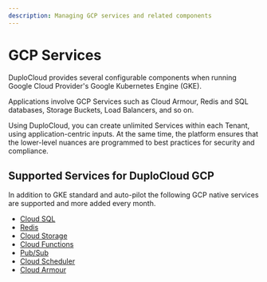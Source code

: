 ```yaml
---
description: Managing GCP services and related components
---
```


# GCP Services

DuploCloud provides several configurable components when running Google Cloud Provider's Google Kubernetes Engine (GKE).

Applications involve GCP Services such as Cloud Armour, Redis and SQL databases, Storage Buckets, Load Balancers, and so on.&#x20;

Using DuploCloud, you can create unlimited Services within each Tenant, using application-centric inputs. At the same time, the platform ensures that the lower-level nuances are programmed to best practices for security and compliance.&#x20;

## Supported Services for DuploCloud GCP

In addition to GKE standard and auto-pilot the following  GCP native services are supported and more added every month.

* [Cloud SQL](cloud-sql.md)
* [Redis](managed-redis.md)
* [Cloud Storage](s3-bucket.md)
* [Cloud Functions](s3-bucket-1.md)
* [Pub/Sub](s3-bucket-2.md)
* [Cloud Scheduler](s3-bucket-3.md)
* [Cloud Armour](cloud-armour.md)
